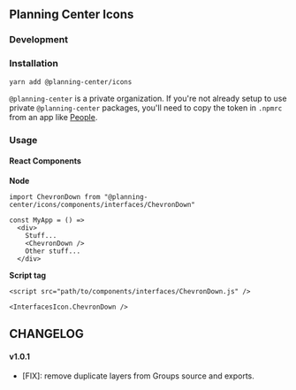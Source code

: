 ## Planning Center Icons

### Development

### Installation
`yarn add @planning-center/icons`

`@planning-center` is a private organization.
If you're not already setup to use private `@planning-center` packages,
you'll need to copy the token in `.npmrc` from an app like [People](https://github.com/ministrycentered/people/blob/master/.npmrc).

### Usage

#### React Components

**Node**
```
import ChevronDown from "@planning-center/icons/components/interfaces/ChevronDown"

const MyApp = () =>
  <div>
    Stuff...
    <ChevronDown />
    Other stuff...
  </div>
```

**Script tag**
```
<script src="path/to/components/interfaces/ChevronDown.js" />

<InterfacesIcon.ChevronDown />
```

## CHANGELOG

#### v1.0.1
* [FIX]: remove duplicate layers from Groups source and exports.
